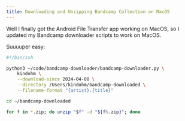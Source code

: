 ```yaml
---
title: Downloading and Unzipping Bandcamp Collection on MacOS
---
```


Well I finally got the Android File Transfer app working on MacOS,
so I updated my Bandcamp downloader scripts to work on MacOS.

Suuuuper easy:

```bash
#!/bin/zsh

python3 ~/code/bandcamp-downloader/bandcamp-downloader.py \
	kindohm \
	--download-since 2024-04-08 \
	--directory /Users/kindohm/bandcamp-downloaded \
	--filename-format "{artist}.{title}"

cd ~/bandcamp-downloaded

for f in *.zip; do unzip "$f" -d "${f%.zip}"; done
```

